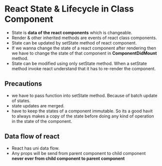 # React State & Lifecycle in Class Component

- State is <b>data of the react components</b> which is changeable.
- Render & other inherited methods are events of react class components.
- State can be updated by setState method of react component.
- If we wanna change the state of a react component after rendering then we have to change the state of that component in
<b>ComponentDidMount</b> method.
- State can be modified using only setState method. When a setState method invoke react understand that it has to re-render the component.


## Precautions

- we have to pass function into setState method. Because of batch update of states.
- state updates are merged.
- have to keep the states of a component immutable. So its a good havit to always makes a copy of the state before doing any kind of operation in the state of the component.

## Data flow of react

- React has uni data flow.
- Any props will be send from parent component to child component <b>never ever from child component to parent component</b>
